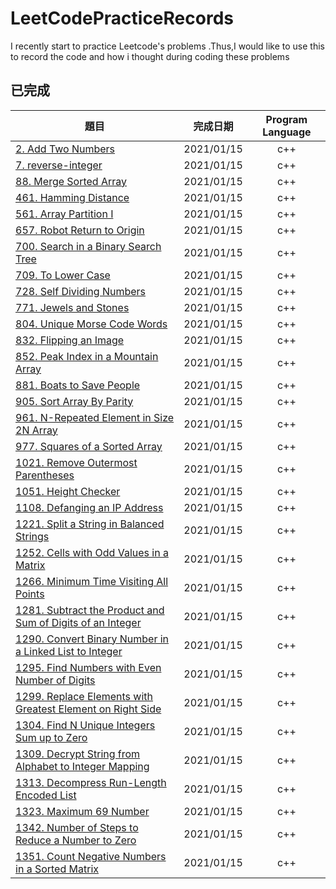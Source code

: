 # LeetCodePracticeRecords
I recently start to practice Leetcode's problems .Thus,I would like to use this to record the code and how i thought during coding these problems

## 已完成

題目          | 完成日期 | Program Language |
--------------|:-----:|:----:|
[2. Add Two Numbers]() | 2021/01/15 |    c++ |
[7. reverse-integer]() | 2021/01/15 |    c++ |
[88. Merge Sorted Array]() | 2021/01/15 |    c++ |
[461. Hamming Distance]() | 2021/01/15 |    c++ |
[561. Array Partition I]() | 2021/01/15 |    c++ |
[657. Robot Return to Origin]() | 2021/01/15 |    c++ |
[700. Search in a Binary Search Tree]() | 2021/01/15 |    c++ |
[709. To Lower Case]() | 2021/01/15 |    c++ |
[728. Self Dividing Numbers]() | 2021/01/15 |    c++ |
[771. Jewels and Stones]() | 2021/01/15 |    c++ |
[804. Unique Morse Code Words]() | 2021/01/15 |    c++ |
[832. Flipping an Image]() | 2021/01/15 |    c++ |
[852. Peak Index in a Mountain Array]() | 2021/01/15 |    c++ |
[881. Boats to Save People]() | 2021/01/15 |    c++ |
[905. Sort Array By Parity]() | 2021/01/15 |    c++ |
[961. N-Repeated Element in Size 2N Array]() | 2021/01/15 |    c++ |
[977. Squares of a Sorted Array]() | 2021/01/15 |    c++ |
[1021. Remove Outermost Parentheses]() | 2021/01/15 |    c++ |
[1051. Height Checker]() | 2021/01/15 |    c++ |
[1108. Defanging an IP Address]() | 2021/01/15 |    c++ |
[1221. Split a String in Balanced Strings]() | 2021/01/15 |    c++ |
[1252. Cells with Odd Values in a Matrix]() | 2021/01/15 |    c++ |
[1266. Minimum Time Visiting All Points]() | 2021/01/15 |    c++ |
[1281. Subtract the Product and Sum of Digits of an Integer]() | 2021/01/15 |    c++ |
[1290. Convert Binary Number in a Linked List to Integer]() | 2021/01/15 |    c++ |
[1295. Find Numbers with Even Number of Digits]() | 2021/01/15 |    c++ |
[1299. Replace Elements with Greatest Element on Right Side]() | 2021/01/15 |    c++ |
[1304. Find N Unique Integers Sum up to Zero]() | 2021/01/15 |    c++ |
[1309. Decrypt String from Alphabet to Integer Mapping]() | 2021/01/15 |    c++ |
[1313. Decompress Run-Length Encoded List]() | 2021/01/15 |    c++ |
[1323. Maximum 69 Number]() | 2021/01/15 |    c++ |
[1342. Number of Steps to Reduce a Number to Zero]() | 2021/01/15 |    c++ |
[1351. Count Negative Numbers in a Sorted Matrix]() | 2021/01/15 |    c++ |

